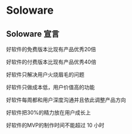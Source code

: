 # Soloware

## Soloware 宣言

好软件的免费版本比现有产品优秀20倍

好软件的付费版本比现有产品优秀40倍

好软件只解决用户火烧眉毛的问题

好软件只做成本低，用户价值高的功能

好软件每周都和用户深度沟通并且依此调整产品方向

好软件把30%的精力放在用户成长上

好软件的MVP的制作时间不能超过 10 小时

